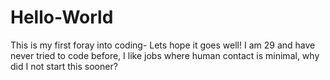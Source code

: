 # Hello-World
This is my first foray into coding- Lets hope it goes well!
I am 29 and have never tried to code before, I like jobs where human contact is minimal, why did I not start this sooner?
